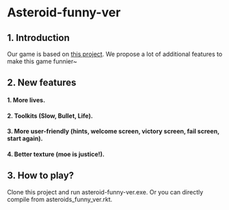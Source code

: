 # Asteroid-funny-ver

## 1. Introduction

Our game is based on [this project](https://github.com/andyhd/asteroids). We propose a lot of additional features to make this game funnier~

## 2. New features

#### 1. More lives.

#### 2. Toolkits (Slow, Bullet, Life).

#### 3. More user-friendly (hints, welcome screen, victory screen, fail screen, start again).

#### 4. Better texture (moe is justice!).

## 3. How to play?

Clone this project and run asteroid-funny-ver.exe. Or you can directly compile from asteroids_funny_ver.rkt.